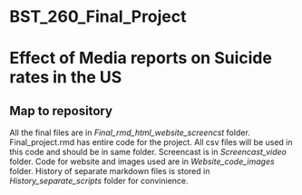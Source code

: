 # BST_260_Final_Project

# Effect of Media reports on Suicide rates in the US

## Map to repository

All the final files are in *Final_rmd_html_website_screencst* folder.
              Final_project.rmd has entire code for the project.
              All csv files will be used in this code and should be in same folder.
              Screencast is in *Screencast_video* folder. 
              Code for website and images used are in *Website_code_images* folder.
History of separate markdown files is stored in *History_separate_scripts* folder for convinience. 
